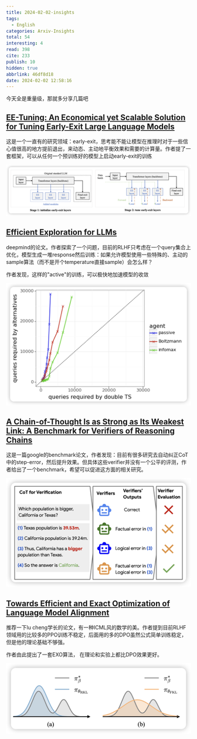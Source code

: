 ```yaml
---
title: 2024-02-02-insights
tags:
  - English
categories: Arxiv-Insights
total: 54
interesting: 4
read: 398
cite: 233
publish: 10
hidden: true
abbrlink: 46df8d18
date: 2024-02-02 12:58:16
---
```


今天全是重量级，那就多分享几篇吧

## [EE-Tuning: An Economical yet Scalable Solution for Tuning Early-Exit Large Language Models]()

这是一个一直有的研究领域：early-exit，思考能不能让模型在推理时对于一些信心值很高的地方提前退出，来动态、主动地平衡效果和需要的计算量。作者提了一套框架，可以从任何一个预训练好的模型上启动early-exit的训练

<img src="../../files/images/arxiv-insights/2024-01-29-02-02/early-exit.png">

## [Efficient Exploration for LLMs](https://arxiv.org/pdf/2402.00396.pdf)

deepmind的论文。作者探索了一个问题，目前的RLHF只考虑在一个query集合上优化，模型生成一堆response然后训练：如果允许模型使用一些特殊的、主动的sample算法（而不是开个temperature直接sample）会怎么样？

作者发现，这样的"active"的训练，可以极快地加速模型的收敛

<img src="../../files/images/arxiv-insights/2024-01-29-02-02/exploration.png">



## [A Chain-of-Thought Is as Strong as Its Weakest Link: A Benchmark for Verifiers of Reasoning Chains](https://arxiv.org/pdf/2402.00742.pdf)

这是一篇google的benchmark论文，作者发现：目前有很多研究去自动纠正CoT中的step-error，然后提升效果。但具体这些verifier并没有一个公平的评测，作者给出了一个benchmark，希望可以促进这方面的相关研究。

<img src="../../files/images/arxiv-insights/2024-01-29-02-02/CoT-verifier.png">



## [Towards Efficient and Exact Optimization of Language Model Alignment](https://arxiv.org/pdf/2402.00856.pdf)

推荐一下lu cheng学长的论文，有一种ICML风的数学的美。作者提到目前RLHF领域用的比较多的PPO训练不稳定，后面用的多的DPO虽然公式简单训练稳定，但是他的理论基础不够强。

作者由此提出了一套EXO算法， 在理论和实验上都比DPO效果更好。

<img src="../../files/images/arxiv-insights/2024-01-29-02-02/exo.png">
